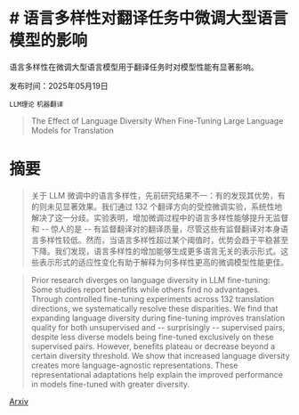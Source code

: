 # # 语言多样性对翻译任务中微调大型语言模型的影响
语言多样性在微调大型语言模型用于翻译任务时对模型性能有显著影响。

发布时间：2025年05月19日

`LLM理论` `机器翻译`

> The Effect of Language Diversity When Fine-Tuning Large Language Models for Translation

# 摘要

> 关于 LLM 微调中的语言多样性，先前研究结果不一：有的发现其优势，有的则未见显著效果。我们通过 132 个翻译方向的受控微调实验，系统性地解决了这一分歧。实验表明，增加微调过程中的语言多样性能够提升无监督和 -- 惊人的是 -- 有监督翻译对的翻译质量，尽管这些有监督翻译对本身语言多样性较低。然而，当语言多样性超过某个阈值时，优势会趋于平稳甚至下降。我们发现，语言多样性的增加能够生成更多语言无关的表示形式。这些表示形式的适应性变化有助于解释为何多样性更高的微调模型性能更佳。

> Prior research diverges on language diversity in LLM fine-tuning: Some studies report benefits while others find no advantages. Through controlled fine-tuning experiments across 132 translation directions, we systematically resolve these disparities. We find that expanding language diversity during fine-tuning improves translation quality for both unsupervised and -- surprisingly -- supervised pairs, despite less diverse models being fine-tuned exclusively on these supervised pairs. However, benefits plateau or decrease beyond a certain diversity threshold. We show that increased language diversity creates more language-agnostic representations. These representational adaptations help explain the improved performance in models fine-tuned with greater diversity.

[Arxiv](https://arxiv.org/abs/2505.13090)